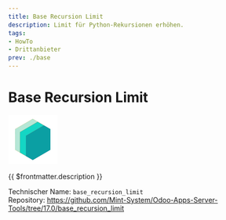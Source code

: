 ```yaml
---
title: Base Recursion Limit
description: Limit für Python-Rekursionen erhöhen.
tags:
- HowTo
- Drittanbieter
prev: ./base
---
```

# Base Recursion Limit
![icon_oms_box](attachments/icons_odoo_mint_system.png)

{{ $frontmatter.description }}

Technischer Name: `base_recursion_limit`\
Repository: <https://github.com/Mint-System/Odoo-Apps-Server-Tools/tree/17.0/base_recursion_limit>
